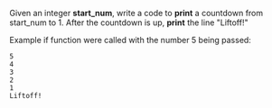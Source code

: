 Given an integer **start_num**, write a code to **print** a countdown from start_num to 1. After the countdown is up, **print** the line "Liftoff!"

Example if function were called with the number 5 being passed:
```
5
4
3
2
1
Liftoff!
```
